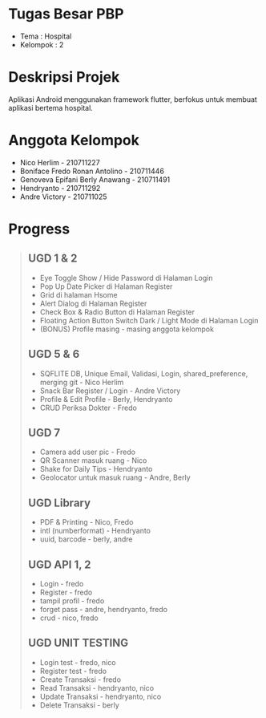 # Tugas Besar PBP

- Tema : Hospital
- Kelompok : 2

# Deskripsi Projek
Aplikasi Android menggunakan framework flutter, berfokus untuk membuat aplikasi bertema hospital.

# Anggota Kelompok
- Nico Herlim - 210711227
- Boniface Fredo Ronan Antolino - 210711446
- Genoveva Epifani Berly Anawang - 210711491
- Hendryanto - 210711292
- Andre Victory - 210711025

# Progress
> ## UGD 1 & 2
> - Eye Toggle Show / Hide Password di Halaman Login
> - Pop Up Date Picker di Halaman Register
> - Grid di halaman Hsome
> - Alert Dialog di Halaman Register
> - Check Box & Radio Button di Halaman Register
> - Floating Action Button Switch Dark / Light Mode di Halaman Login
> - (BONUS) Profile masing - masing anggota kelompok
> ## UGD 5 & 6
> - SQFLITE DB, Unique Email, Validasi, Login, shared_preference, merging git - Nico Herlim
> - Snack Bar Register / Login - Andre Victory
> - Profile & Edit Profile - Berly, Hendryanto
> - CRUD Periksa Dokter - Fredo
> ## UGD 7
> - Camera add user pic - Fredo
> - QR Scanner masuk ruang - Nico
> - Shake for Daily Tips - Hendryanto
> - Geolocator untuk masuk ruang - Andre, Berly
> ## UGD Library
> - PDF & Printing - Nico, Fredo
> - intl (numberformat) - Hendryanto
> - uuid, barcode - berly, andre
> ## UGD API 1, 2
> - Login - fredo
> - Register - fredo
> - tampil profil - fredo
> - forget pass - andre, hendryanto, fredo
> - crud - nico, fredo
> ## UGD UNIT TESTING
> - Login test - fredo, nico
> - Register test - fredo
> - Create Transaksi - fredo
> - Read Transaksi - hendryanto, nico
> - Update Transaksi - hendryanto, nico
> - Delete Transaksi - berly

